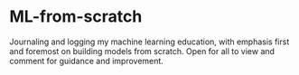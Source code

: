 # ML-from-scratch
Journaling and logging my machine learning education, with emphasis first and foremost on building models from scratch. Open for all to view and comment for guidance and improvement. 
